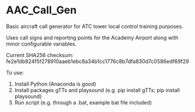 # AAC_Call_Gen
Basic aircraft call generator for ATC tower local control training purposes.

Uses call signs and reporting points for the Academy Airport along with minor configurable variables.

Current SHA256 checksum: fe2e1db824f5f278910aaeb1ebc8a34b1cc1776c8b7dfa830d7c0586edf69f29

To use:

1. Install Python (Anaconda is good)
2. Install packages gTTs and playsound (e.g. pip install gTTs; pip install playsound)
3. Run script (e.g. through a .bat, example bat file included)
